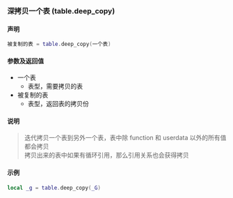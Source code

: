 ### 深拷贝一个表 \(**table\.deep\_copy**\)


#### 声明
```lua
被复制的表 = table.deep_copy(一个表)
```


#### 参数及返回值
- 一个表
    - 表型，需要拷贝的表
- 被复制的表
    - 表型，返回表的拷贝份


#### 说明
> 迭代拷贝一个表到另外一个表，表中除 function 和 userdata 以外的所有值都会拷贝  
> 拷贝出来的表中如果有循环引用，那么引用关系也会获得拷贝  


#### 示例  
```lua
local _g = table.deep_copy(_G)
```

